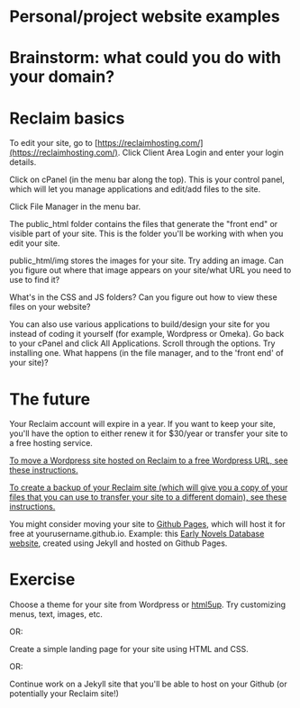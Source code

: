 # Personal/project website examples

# Brainstorm: what could you do with your domain?

# Reclaim basics

To edit your site, go to [https://reclaimhosting.com/](https://reclaimhosting.com/). Click Client Area Login and enter your login details.

Click on cPanel (in the menu bar along the top). This is your control panel, which will let you manage applications and edit/add files to the site.

Click File Manager in the menu bar.

The public_html folder contains the files that generate the "front end" or visible part of your site. This is the folder you'll be working with when you edit your site.

public_html/img stores the images for your site. Try adding an image. Can you figure out where that image appears on your site/what URL you need to use to find it?

What's in the CSS and JS folders? Can you figure out how to view these files on your website?

You can also use various applications to build/design your site for you instead of coding it yourself (for example, Wordpress or Omeka). Go back to your cPanel and click All Applications. Scroll through the options. Try installing one. What happens (in the file manager, and to the 'front end' of your site)?

# The future

Your Reclaim account will expire in a year. If you want to keep your site, you'll have the option to either renew it for $30/year or transfer your site to a free hosting service.

[To move a Wordpress site hosted on Reclaim to a free Wordpress URL, see these instructions.](https://en.support.wordpress.com/moving-from-self-hosted-wordpress-to-wordpress-com/)

[To create a backup of your Reclaim site (which will give you a copy of your files that you can use to transfer your site to a different domain), see these instructions.](https://community.reclaimhosting.com/t/generating-a-backup/293)

You might consider moving your site to [Github Pages](https://pages.github.com/), which will host it for free at yourusername.github.io. Example: this [Early Novels Database website](https://earlynovels.github.io/), created using Jekyll and hosted on Github Pages.

# Exercise

Choose a theme for your site from Wordpress or [html5up](https://html5up.net/). Try customizing menus, text, images, etc.

OR:

Create a simple landing page for your site using HTML and CSS.

OR:

Continue work on a Jekyll site that you'll be able to host on your Github (or potentially your Reclaim site!)
